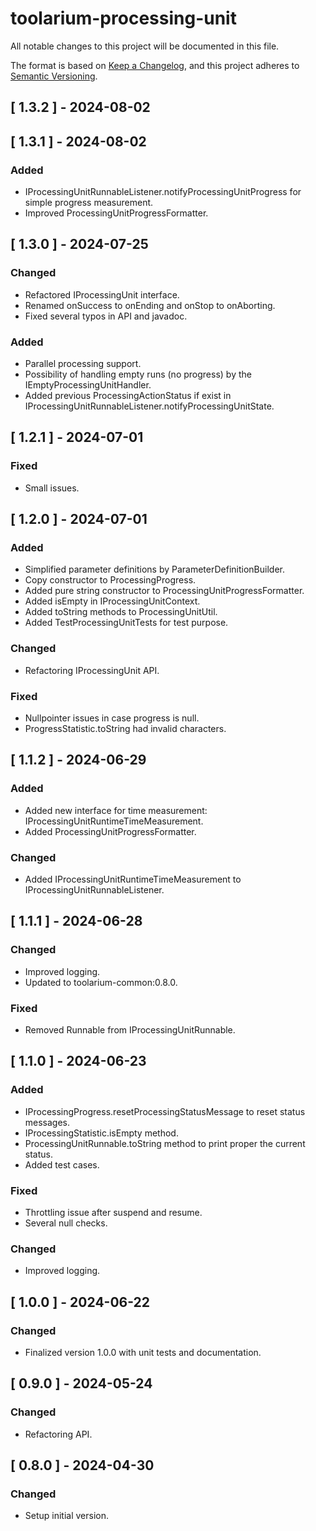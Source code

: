 # toolarium-processing-unit

All notable changes to this project will be documented in this file.

The format is based on [Keep a Changelog](https://keepachangelog.com/en/1.0.0/),
and this project adheres to [Semantic Versioning](https://semver.org/spec/v2.0.0.html).

## [ 1.3.2 ] - 2024-08-02

## [ 1.3.1 ] - 2024-08-02
### Added
- IProcessingUnitRunnableListener.notifyProcessingUnitProgress for simple progress measurement.
- Improved ProcessingUnitProgressFormatter.

## [ 1.3.0 ] - 2024-07-25
### Changed
- Refactored IProcessingUnit interface.
- Renamed onSuccess to onEnding and onStop to onAborting.
- Fixed several typos in API and javadoc.

### Added
- Parallel processing support.
- Possibility of handling empty runs (no progress) by the IEmptyProcessingUnitHandler.
- Added previous ProcessingActionStatus if exist in IProcessingUnitRunnableListener.notifyProcessingUnitState.

## [ 1.2.1 ] - 2024-07-01
### Fixed
- Small issues.

## [ 1.2.0 ] - 2024-07-01
### Added
- Simplified parameter definitions by ParameterDefinitionBuilder.
- Copy constructor to ProcessingProgress.
- Added pure string constructor to ProcessingUnitProgressFormatter.
- Added isEmpty in IProcessingUnitContext.
- Added toString methods to ProcessingUnitUtil.
- Added TestProcessingUnitTests for test purpose.

### Changed
- Refactoring IProcessingUnit API.

### Fixed
- Nullpointer issues in case progress is null.
- ProgressStatistic.toString had invalid characters.

## [ 1.1.2 ] - 2024-06-29
### Added
- Added new interface for time measurement: IProcessingUnitRuntimeTimeMeasurement.
- Added ProcessingUnitProgressFormatter.

### Changed
- Added IProcessingUnitRuntimeTimeMeasurement to IProcessingUnitRunnableListener.

## [ 1.1.1 ] - 2024-06-28
### Changed
- Improved logging.
- Updated to toolarium-common:0.8.0.

### Fixed
- Removed Runnable from IProcessingUnitRunnable.

## [ 1.1.0 ] - 2024-06-23
### Added
- IProcessingProgress.resetProcessingStatusMessage to reset status messages.
- IProcessingStatistic.isEmpty method.
- ProcessingUnitRunnable.toString method to print proper the current status.
- Added test cases.

### Fixed
- Throttling issue after suspend and resume.
- Several null checks.

### Changed
- Improved logging.

## [ 1.0.0 ] - 2024-06-22
### Changed
- Finalized version 1.0.0 with unit tests and documentation.

## [ 0.9.0 ] - 2024-05-24
### Changed
- Refactoring API.

## [ 0.8.0 ] - 2024-04-30
### Changed
- Setup initial version.
